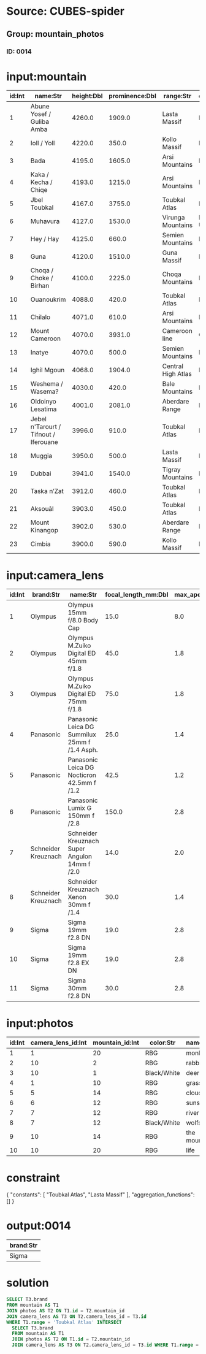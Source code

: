# Source: CUBES-spider
## Group: mountain_photos
### ID: 0014

# input:mountain

| id:Int | name:Str | height:Dbl | prominence:Dbl | range:Str | country:Str |
|---|---|---|---|---|---|
| 1 | Abune Yosef / Guliba Amba | 4260.0 | 1909.0 | Lasta Massif | Ethiopia |
| 2 | Ioll / Yoll | 4220.0 | 350.0 | Kollo Massif | Ethiopia |
| 3 | Bada | 4195.0 | 1605.0 | Arsi Mountains | Ethiopia |
| 4 | Kaka / Kecha / Chiqe | 4193.0 | 1215.0 | Arsi Mountains | Ethiopia |
| 5 | Jbel Toubkal | 4167.0 | 3755.0 | Toubkal Atlas | Morocco |
| 6 | Muhavura | 4127.0 | 1530.0 | Virunga Mountains | Rwanda Uganda |
| 7 | Hey / Hay | 4125.0 | 660.0 | Semien Mountains | Ethiopia |
| 8 | Guna | 4120.0 | 1510.0 | Guna Massif | Ethiopia |
| 9 | Choqa / Choke / Birhan | 4100.0 | 2225.0 | Choqa Mountains | Ethiopia |
| 10 | Ouanoukrim | 4088.0 | 420.0 | Toubkal Atlas | Morocco |
| 11 | Chilalo | 4071.0 | 610.0 | Arsi Mountains | Ethiopia |
| 12 | Mount Cameroon | 4070.0 | 3931.0 | Cameroon line | Cameroon |
| 13 | Inatye | 4070.0 | 500.0 | Semien Mountains | Ethiopia |
| 14 | Ighil Mgoun | 4068.0 | 1904.0 | Central High Atlas | Morocco |
| 15 | Weshema / Wasema? | 4030.0 | 420.0 | Bale Mountains | Ethiopia |
| 16 | Oldoinyo Lesatima | 4001.0 | 2081.0 | Aberdare Range | Kenya |
| 17 | Jebel n'Tarourt / Tifnout / Iferouane | 3996.0 | 910.0 | Toubkal Atlas | Morocco |
| 18 | Muggia | 3950.0 | 500.0 | Lasta Massif | Ethiopia |
| 19 | Dubbai | 3941.0 | 1540.0 | Tigray Mountains | Ethiopia |
| 20 | Taska n’Zat | 3912.0 | 460.0 | Toubkal Atlas | Morocco |
| 21 | Aksouâl | 3903.0 | 450.0 | Toubkal Atlas | Morocco |
| 22 | Mount Kinangop | 3902.0 | 530.0 | Aberdare Range | Kenya |
| 23 | Cimbia | 3900.0 | 590.0 | Kollo Massif | Ethiopia |

# input:camera_lens

| id:Int | brand:Str | name:Str | focal_length_mm:Dbl | max_aperture:Dbl |
|---|---|---|---|---|
| 1 | Olympus | Olympus 15mm f/8.0 Body Cap | 15.0 | 8.0 |
| 2 | Olympus | Olympus M.Zuiko Digital ED 45mm f/1.8 | 45.0 | 1.8 |
| 3 | Olympus | Olympus M.Zuiko Digital ED 75mm f/1.8 | 75.0 | 1.8 |
| 4 | Panasonic | Panasonic Leica DG Summilux 25mm f /1.4 Asph. | 25.0 | 1.4 |
| 5 | Panasonic | Panasonic Leica DG Nocticron 42.5mm f /1.2 | 42.5 | 1.2 |
| 6 | Panasonic | Panasonic Lumix G 150mm f /2.8 | 150.0 | 2.8 |
| 7 | Schneider Kreuznach | Schneider Kreuznach Super Angulon 14mm f /2.0 | 14.0 | 2.0 |
| 8 | Schneider Kreuznach | Schneider Kreuznach Xenon 30mm f /1.4 | 30.0 | 1.4 |
| 9 | Sigma | Sigma 19mm f2.8 DN | 19.0 | 2.8 |
| 10 | Sigma | Sigma 19mm f2.8 EX DN | 19.0 | 2.8 |
| 11 | Sigma | Sigma 30mm f2.8 DN | 30.0 | 2.8 |

# input:photos

| id:Int | camera_lens_id:Int | mountain_id:Int | color:Str | name:Str |
|---|---|---|---|---|
| 1 | 1 | 20 | RBG | monkey |
| 2 | 10 | 2 | RBG | rabbits |
| 3 | 10 | 1 | Black/White | deers |
| 4 | 1 | 10 | RBG | grass |
| 5 | 5 | 14 | RBG | cloud |
| 6 | 6 | 12 | RBG | sunset |
| 7 | 7 | 12 | RBG | river |
| 8 | 7 | 12 | Black/White | wolfs |
| 9 | 10 | 14 | RBG | the mountain |
| 10 | 10 | 20 | RBG | life |

# constraint

{
  "constants": [
    "Toubkal Atlas",
    "Lasta Massif"
  ],
  "aggregation_functions": []
}

# output:0014

| brand:Str |
|---|
| Sigma |

# solution

```sql
SELECT T3.brand
FROM mountain AS T1
JOIN photos AS T2 ON T1.id = T2.mountain_id
JOIN camera_lens AS T3 ON T2.camera_lens_id = T3.id
WHERE T1.range = 'Toubkal Atlas' INTERSECT
  SELECT T3.brand
  FROM mountain AS T1
  JOIN photos AS T2 ON T1.id = T2.mountain_id
  JOIN camera_lens AS T3 ON T2.camera_lens_id = T3.id WHERE T1.range = 'Lasta Massif'
```
